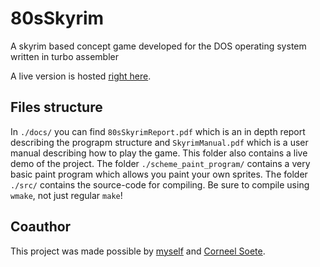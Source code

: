 # 80sSkyrim
A skyrim based concept game developed for the DOS operating system written in turbo assembler

A live version is hosted [right here](https://aaronmunsters.github.io/80sskyrim/).

## Files structure
In ```./docs/``` you can find ```80sSkyrimReport.pdf``` which is an in depth report describing the prograpm structure and ```SkyrimManual.pdf``` which is a user manual describing how to play the game. This folder also contains a live demo of the project. The folder ```./scheme_paint_program/``` contains a very basic paint program which allows you paint your own sprites. The folder ```./src/``` contains the source-code for compiling. Be sure to compile using ```wmake```, not just regular ```make```!

## Coauthor
This project was made possible by [myself](https://github.com/aaronmunsters) and [Corneel Soete](https://github.com/CorneelSoete).

